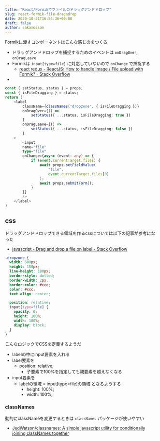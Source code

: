 ```yaml
---
title: "React/Formikでファイルのドラッグアンドドロップ"
slug: react-formik-file-dragndrop
date: 2020-10-31T16:54:36+09:00
draft: false
author: sakamossan
---
```


Formikに渡すコンポーネントはこんな感じのをつくる

- ドラッグアンドドロップを捕捉するためのイベントは `onDragOver`, `onDragLeave`
- Formikは `input[type=file]` に対応していないので `onChange` で捕捉する
    - [react redux - ReactJS: How to handle Image / File upload with Formik? - Stack Overflow](https://stackoverflow.com/questions/56149756/reactjs-how-to-handle-image-file-upload-with-formik)
- 


```ts
const { setStatus, status } = props;
const { isFileDragging } = status;
return (
    <label
        className={classNames("dropzone", { isFileDragging })}
        onDragOver={() =>
            setStatus({ ...status, isFileDragging: true })
        }
        onDragLeave={() =>
            setStatus({ ...status, isFileDragging: false })
        }
    >
        <input
        name="file"
        type="file"
        onChange={async (event: any) => {
            if (event.currentTarget.files) {
                await props.setFieldValue(
                    "file",
                    event.currentTarget.files[0]
                );
                await props.submitForm();
            }
        }}
        />
    </label>
)
```

## css

ドラッグアンドドロップできる領域を作るcssについては以下の記事が参考になった

- [javascript - Drag and drop a file on label - Stack Overflow](https://stackoverflow.com/questions/49971247/drag-and-drop-a-file-on-label/49972384#49972384)

```css
.dropzone {
  width: 600px;
  height: 180px;
  line-height: 180px;
  border-style: dotted;
  border-width: 2px;
  border-color: #ccc;
  color: #ccc;
  text-align: center;

  position: relative;
  input[type=file] {
    opacity: 0;
    height: 100%;
    width: 100%;
    display: block;
  }
}
```

こんなロジックでCSSを定義するようだ

- labelの中にinput要素を入れる
- label要素を
    - position: relative;
        - 子要素で100%を指定しても親要素を超えなくなる
- input要素を 
    - labelの領域 = input[type=file]の領域 となるようする
        - height: 100%;
        - width: 100%;    


### classNames

動的にclassNameを変更するときは `classNames` パッケージが使いやすい

- [JedWatson/classnames: A simple javascript utility for conditionally joining classNames together](https://github.com/JedWatson/classnames)

